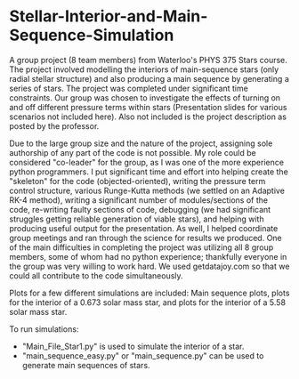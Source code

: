 # Stellar-Interior-and-Main-Sequence-Simulation
A group project (8 team members) from Waterloo's PHYS 375 Stars course. The project involved modelling the interiors of main-sequence stars (only radial stellar structure) and also producing a main sequence by generating a series of stars. The project was completed under significant time constraints. Our group was chosen to investigate the effects of turning on and off different pressure terms within stars (Presentation slides for various scenarios not included here). Also not included is the project description as posted by the professor.

Due to the large group size and the nature of the project, assigning sole authorship of any part of the code is not possible. My role could be considered "co-leader" for the group, as I was one of the more experience python programmers. I put significant time and effort into helping create the "skeleton" for the code (objected-oriented), writing the pressure term control structure, various Runge-Kutta methods (we settled on an Adaptive RK-4 method), writing a significant number of modules/sections of the code, re-writing faulty sections of code, debugging (we had significant struggles getting reliable generation of viable stars), and helping with producing useful output for the presentation. As well, I helped coordinate group meetings and ran through the science for results we produced. One of the main difficulties in completing the project was utilizing all 8 group members, some of whom had no python experience; thankfully everyone in the group was very willing to work hard. We used getdatajoy.com so that we could all contribute to the code simultaneously.

Plots for a few different simulations are included: Main sequence plots, plots for the interior of a 0.673 solar mass star, and plots for the interior of a 5.58 solar mass star.

To run simulations:
- "Main_File_Star1.py" is used to simulate the interior of a star.
- "main_sequence_easy.py" or "main_sequence.py" can be used to generate main sequences of stars.
